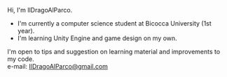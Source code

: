 Hi, I'm IlDragoAlParco.
  - I'm currently a computer science student at Bicocca University (1st year).
  - I'm learning Unity Engine and game design on my own. </br> </ul>
  
<h10> I'm open to tips and suggestion on learning material and improvements to my code. </br>
e-mail: IlDragoAlParco@gmail.com </h10>
